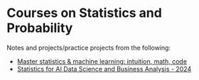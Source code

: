 # Courses on Statistics and Probability

Notes and projects/practice projects from the following:
* [Master statistics & machine learning: intuition, math, code](https://www.udemy.com/course/statsml_x/)
* [Statistics for AI Data Science and Business Analysis - 2024](https://www.udemy.com/course/statistics-probability-for-data-science)